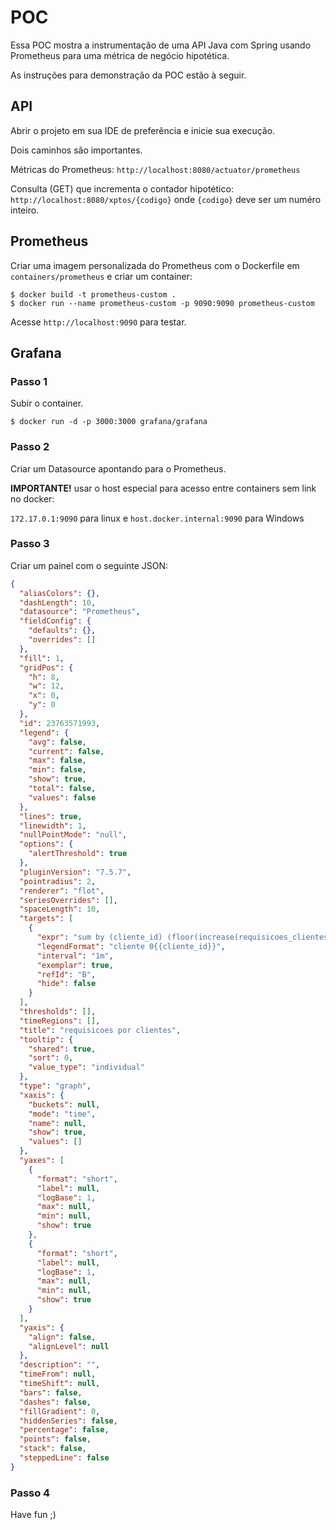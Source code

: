 # POC
Essa POC mostra a instrumentação de uma API
Java com Spring usando Prometheus para uma métrica
de negócio hipotética.

As instruções para demonstração da POC estão à seguir.

## API
Abrir o projeto em sua IDE de preferência e inicie sua execução.

Dois caminhos são importantes.

Métricas do Prometheus:
`http://localhost:8080/actuator/prometheus`

Consulta (GET) que incrementa o contador hipotético:
`http://localhost:8080/xptos/{codigo}` onde
`{codigo}` deve ser um numéro inteiro. 


## Prometheus

Criar uma imagem personalizada do Prometheus com o Dockerfile
em `containers/prometheus` e criar um container:
```
$ docker build -t prometheus-custom . 
$ docker run --name prometheus-custom -p 9090:9090 prometheus-custom
```

Acesse `http://localhost:9090` para testar.


## Grafana

### Passo 1
Subir o container.
```
$ docker run -d -p 3000:3000 grafana/grafana 
```

### Passo 2

Criar um Datasource apontando para o Prometheus.

**IMPORTANTE!** usar o host especial para acesso entre containers sem link no docker:

`172.17.0.1:9090` para linux e
`host.docker.internal:9090` para Windows

### Passo 3

Criar um painel com o seguinte JSON:
```json
{
  "aliasColors": {},
  "dashLength": 10,
  "datasource": "Prometheus",
  "fieldConfig": {
    "defaults": {},
    "overrides": []
  },
  "fill": 1,
  "gridPos": {
    "h": 8,
    "w": 12,
    "x": 0,
    "y": 0
  },
  "id": 23763571993,
  "legend": {
    "avg": false,
    "current": false,
    "max": false,
    "min": false,
    "show": true,
    "total": false,
    "values": false
  },
  "lines": true,
  "linewidth": 1,
  "nullPointMode": "null",
  "options": {
    "alertThreshold": true
  },
  "pluginVersion": "7.5.7",
  "pointradius": 2,
  "renderer": "flot",
  "seriesOverrides": [],
  "spaceLength": 10,
  "targets": [
    {
      "expr": "sum by (cliente_id) (floor(increase(requisicoes_clientes_total[5m])))",
      "legendFormat": "cliente 0{{cliente_id}}",
      "interval": "1m",
      "exemplar": true,
      "refId": "B",
      "hide": false
    }
  ],
  "thresholds": [],
  "timeRegions": [],
  "title": "requisicoes por clientes",
  "tooltip": {
    "shared": true,
    "sort": 0,
    "value_type": "individual"
  },
  "type": "graph",
  "xaxis": {
    "buckets": null,
    "mode": "time",
    "name": null,
    "show": true,
    "values": []
  },
  "yaxes": [
    {
      "format": "short",
      "label": null,
      "logBase": 1,
      "max": null,
      "min": null,
      "show": true
    },
    {
      "format": "short",
      "label": null,
      "logBase": 1,
      "max": null,
      "min": null,
      "show": true
    }
  ],
  "yaxis": {
    "align": false,
    "alignLevel": null
  },
  "description": "",
  "timeFrom": null,
  "timeShift": null,
  "bars": false,
  "dashes": false,
  "fillGradient": 0,
  "hiddenSeries": false,
  "percentage": false,
  "points": false,
  "stack": false,
  "steppedLine": false
}
```

### Passo 4
Have fun ;)